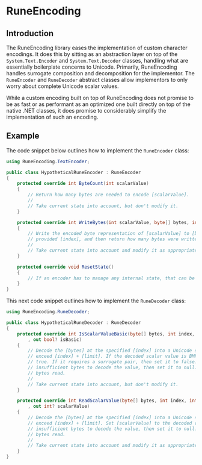 <!--
    Copyright 2023 William Swartzendruber

    To the extent possible under law, the person who associated CC0 with this file has waived
    all copyright and related or neighboring rights to this file.

    You should have received a copy of the CC0 legalcode along with this work. If not, see
    <http://creativecommons.org/publicdomain/zero/1.0/>.

    SPDX-License-Identifier: CC0-1.0
-->

# RuneEncoding

## Introduction

The RuneEncoding library eases the implementation of custom character encodings. It does this by
sitting as an abstraction layer on top of the `System.Text.Encoder` and `System.Text.Decoder`
classes, handling what are essentially boilerplate concerns to Unicode. Primarily, RuneEncoding
handles surrogate composition and decomposition for the implementor. The `RuneEncoder` and
`RuneDecoder` abstract classes allow implementors to only worry about complete Unicode scalar
values.

While a custom encoding built on top of RuneEncoding does not promise to be as fast or as
performant as an optimized one built directly on top of the native .NET classes, it does promise
to considerably simplify the implementation of such an encoding.

## Example

The code snippet below outlines how to implement the `RuneEncoder` class:

```csharp
using RuneEncoding.TextEncoder;

public class HypotheticalRuneEncoder : RuneEncoder
{
    protected override int ByteCount(int scalarValue)
    {
        // Return how many bytes are needed to encode [scalarValue].
        //
        // Take current state into account, but don't modify it.
    }

    protected override int WriteBytes(int scalarValue, byte[] bytes, int index)
    {
        // Write the encoded byte representation of [scalarValue] to [bytes], starting at the
        // provided [index], and then return how many bytes were written.
        //
        // Take current state into account and modify it as appropriate.
    }

    protected override void ResetState()
    {
        // If an encoder has to manage any internal state, that can be reset here.
    }
}
```

This next code snippet outlines how to implement the `RuneDecoder` class:

```csharp
using RuneEncoding.RuneDecoder;

public class HypotheticalRuneDecoder : RuneDecoder
{
    protected override int IsScalarValueBasic(byte[] bytes, int index, int limit, bool first
        , out bool? isBasic)
    {
        // Decode the [bytes] at the specified [index] into a Unicode scalar value; don't
        // exceed [index] + [limit]. If the decoded scalar value is BMP, then set [isBasic] to
        // true. If it requires a surrogate pair, then set it to false. If there are
        // insufficient bytes to decode the value, then set it to null. Return the number of
        // bytes read.
        //
        // Take current state into account, but don't modify it.
    }

    protected override int ReadScalarValue(byte[] bytes, int index, int limit
        , out int? scalarValue)
    {
        // Decode the [bytes] at the specified [index] into a Unicode scalar value; don't
        // exceed [index] + [limit]. Set [scalarValue] to the decoded value. If there are
        // insufficient bytes to decode the value, then set it to null. Return the number of
        // bytes read.
        //
        // Take current state into account and modify it as appropriate.
    }
}
```

